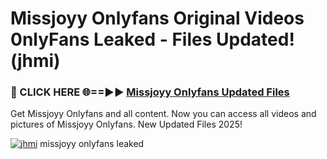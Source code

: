 # Missjoyy Onlyfans Original Videos 0nlyFans Leaked - Files Updated! (jhmi)

<h3>🔴 CLICK HERE 🌐==►► <a href="https://best4dudes.click/HH4t6V" rel="nofollow">Missjoyy Onlyfans Updated Files</a></h3>

Get Missjoyy Onlyfans and all content. Now you can access all videos and pictures of Missjoyy Onlyfans. New Updated Files 2025!

[![jhmi](https://github.com/user-attachments/assets/8c521d6e-e6e3-4a75-9320-d58ab9d79d5b)](https://best4dudes.click/HH4t6V)
missjoyy onlyfans leaked